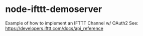 node-ifttt-demoserver
=====================

Example of how to implement an IFTTT Channel w/ OAuth2
See: https://developers.ifttt.com/docs/api_reference
